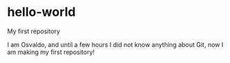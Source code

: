 # hello-world
My first repository

I am Osvaldo, and until a few hours I did not know anything about Git, now I am making my first repository!
